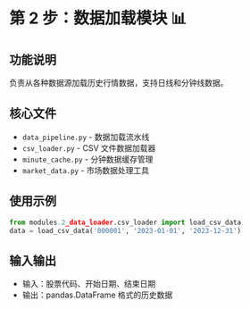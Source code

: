 # 第 2 步：数据加载模块 📊

## 功能说明

负责从各种数据源加载历史行情数据，支持日线和分钟线数据。

## 核心文件

- `data_pipeline.py` - 数据加载流水线
- `csv_loader.py` - CSV 文件数据加载器
- `minute_cache.py` - 分钟数据缓存管理
- `market_data.py` - 市场数据处理工具

## 使用示例

```python
from modules.2_data_loader.csv_loader import load_csv_data
data = load_csv_data('000001', '2023-01-01', '2023-12-31')
```

## 输入输出

- 输入：股票代码、开始日期、结束日期
- 输出：pandas.DataFrame 格式的历史数据
